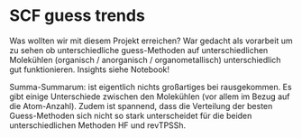 # SCF guess trends

Was wollten wir mit diesem Projekt erreichen?
War gedacht als vorarbeit um zu sehen ob unterschiedliche guess-Methoden auf unterschiedlichen Molekühlen (organisch / anorganisch / organometallisch) unterschiedlich gut funktionieren. Insights siehe Notebook! 

Summa-Summarum: ist eigentlich nichts großartiges bei rausgekommen. Es gibt einige Unterschiede zwischen den Molekühlen (vor allem im Bezug auf die Atom-Anzahl). Zudem ist spannend, dass die Verteilung der besten Guess-Methoden sich nicht so stark unterscheidet für die beiden unterschiedlichen Methoden HF und revTPSSh.